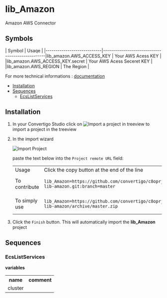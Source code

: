 


# lib_Amazon

Amazon AWS Connector
## Symbols

| Symbol                     | Usaqe                                           |
|----------------------------|-------------------------------------------------|lib_amazon.AWS_ACCESS_KEY	       | Your AWS Acess  KEY   |
|lib_amazon.AWS_ACCESS_KEY.secret  | Your AWS Acess Seceret KEY   |
|lib_amazon.AWS_REGION			   | The Region  |




For more technical informations : [documentation](./project.md)

- [Installation](#installation)
- [Sequences](#sequences)
    - [EcsListServices](#ecslistservices)


## Installation

1. In your Convertigo Studio click on ![](https://github.com/convertigo/convertigo/blob/develop/eclipse-plugin-studio/icons/studio/project_import.gif?raw=true "Import a project in treeview") to import a project in the treeview
2. In the import wizard

   ![](https://github.com/convertigo/convertigo/blob/develop/eclipse-plugin-studio/tomcat/webapps/convertigo/templates/ftl/project_import_wzd.png?raw=true "Import Project")
   
   paste the text below into the `Project remote URL` field:
   <table>
     <tr><td>Usage</td><td>Click the copy button at the end of the line</td></tr>
     <tr><td>To contribute</td><td>

     ```
     lib_Amazon=https://github.com/convertigo/c8oprj-lib-amazon.git:branch=master
     ```
     </td></tr>
     <tr><td>To simply use</td><td>

     ```
     lib_Amazon=https://github.com/convertigo/c8oprj-lib-amazon/archive/master.zip
     ```
     </td></tr>
    </table>
3. Click the `Finish` button. This will automatically import the __lib_Amazon__ project


## Sequences

### EcsListServices

**variables**

<table>
<tr>
<th>name</th><th>comment</th>
</tr>
<tr>
<td>cluster</td><td></td>
</tr>
</table>



